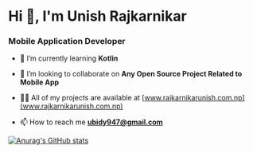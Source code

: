 <h1>Hi 👋, I'm Unish Rajkarnikar</h1>
<h3>Mobile Application Developer</h3>

- 🌱 I’m currently learning **Kotlin**

- 👯 I’m looking to collaborate on **Any Open Source Project Related to Mobile App**

- 👨‍💻 All of my projects are available at [www.rajkarnikarunish.com.np](www.rajkarnikarunish.com.np)

- 📫 How to reach me **ubidy947@gmail.com**

[![Anurag's GitHub stats](https://github-readme-stats.vercel.app/api?username=Rajkarnikar-unish)](https://github.com/rajkarnikar-unish/github-readme-stats&theme=synthwave)
